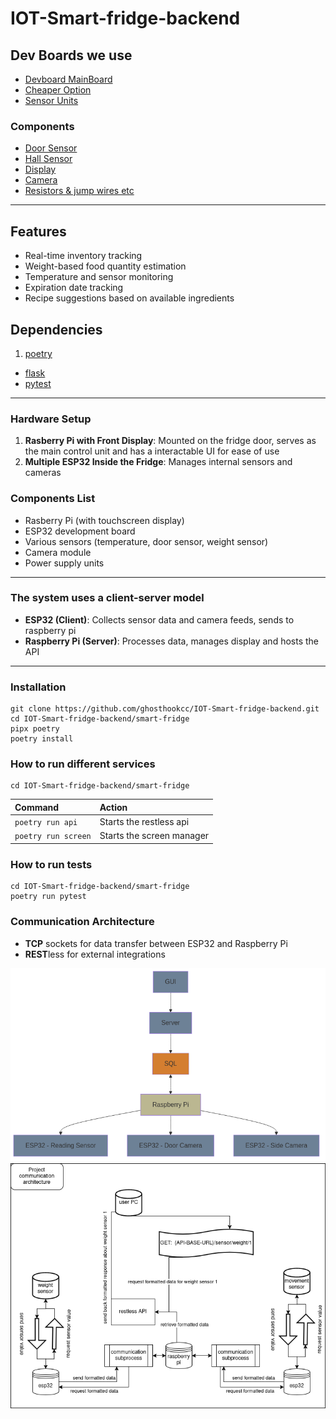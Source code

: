 # IOT-Smart-fridge-backend

## Dev Boards we use 

* [Devboard MainBoard](https://www.raspberrypi.com/products/raspberry-pi-5/)
* [Cheaper Option](https://www.raspberrypi.com/)
* [Sensor Units](https://www.espressif.com/en/products/socs/esp32)
### Components
* [Door Sensor](https://www.kjell.com/se/produkter/smarta-hem/smarta-sensorer/smarta-magnetkontakter/tp-link-tapo-t110-magnetsensor-p65257)
* [Hall Sensor](https://www.elfa.se/sv/givare/hall-och-reed-sensorer/halleffektsensorer/c/cat-DNAV_PL_130601)
* [Display](https://www.amazon.se/s?k=Raspberry+Pi+Screen+7+inch+DSI+Touch+Screen&crid=3PAK537A9J8W&sprefix=raspberry+pi+screen+7+inch+dsi+touch+screen%2Caps%2C117&ref=nb_sb_noss)
* [Camera](https://www.electrokit.com/en/esp32-cam-utvecklingskort-med-wifi-och-kamera)
* [Resistors & jump wires etc](https://www.digikey.se/?gclsrc=aw.ds&&utm_adgroup=General&utm_source=google&utm_medium=cpc&utm_campaign=SE_Brand_Digi-Key&utm_term=digikey&productid=&utm_content=General&utm_id=go_cmp-237650306_adg-13837730786_ad-535737722073_kwd-13013986_dev-c_ext-_prd-_sig-Cj0KCQiA4-y8BhC3ARIsAHmjC_HThvmMRlUaWEhMMsr9w_Qud-Xe6K-GQS8t3ySLGSlWILlTkvvRQnoaAhxAEALw_wcB&gad_source=1&gclid=Cj0KCQiA4-y8BhC3ARIsAHmjC_HThvmMRlUaWEhMMsr9w_Qud-Xe6K-GQS8t3ySLGSlWILlTkvvRQnoaAhxAEALw_wcB&gclsrc=aw.ds)


*** ***

## Features

* Real-time inventory tracking
* Weight-based food quantity estimation
* Temperature and sensor monitoring
* Expiration date tracking
* Recipe suggestions based on available ingredients

## Dependencies
1. [poetry](https://python-poetry.org/)
  * [flask](https://flask.palletsprojects.com/en/stable/)
  * [pytest](https://docs.pytest.org/en/stable/)


*** ***


### Hardware Setup

1. **Rasberry Pi with Front Display**: Mounted on the fridge door, serves as the main control unit and has a interactable UI for ease of use 
2. **Multiple ESP32 Inside the Fridge**: Manages internal sensors and cameras

### Components List


* Rasberry Pi (with touchscreen display)
* ESP32 development board
* Various sensors (temperature, door sensor, weight sensor)
* Camera module
* Power supply units


*** ***


### The system uses a client-server model

* **ESP32 (Client)**: Collects sensor data and camera feeds, sends to raspberry pi
* **Raspberry Pi (Server)**: Processes data, manages display and hosts the API


*** *** 


### Installation
```
git clone https://github.com/ghosthookcc/IOT-Smart-fridge-backend.git
cd IOT-Smart-fridge-backend/smart-fridge
pipx poetry
poetry install
```

### How to run different services 
```
cd IOT-Smart-fridge-backend/smart-fridge
```

| Command                   | Action                    |
| :------------------------ | :------------------------ |
| `poetry run api`          | Starts the restless api   |
| `poetry run screen`       | Starts the screen manager |


### How to run tests
```
cd IOT-Smart-fridge-backend/smart-fridge
poetry run pytest
```

### Communication Architecture
* **TCP** sockets for data transfer between ESP32 and Raspberry Pi
* **REST**less for external integrations

![Described Topology Architecture](FDiagram.png "Topology Architecture")
![Described Communication Architecture](IOT-Smart-fridge.drawio.png "Communication Architecture")
